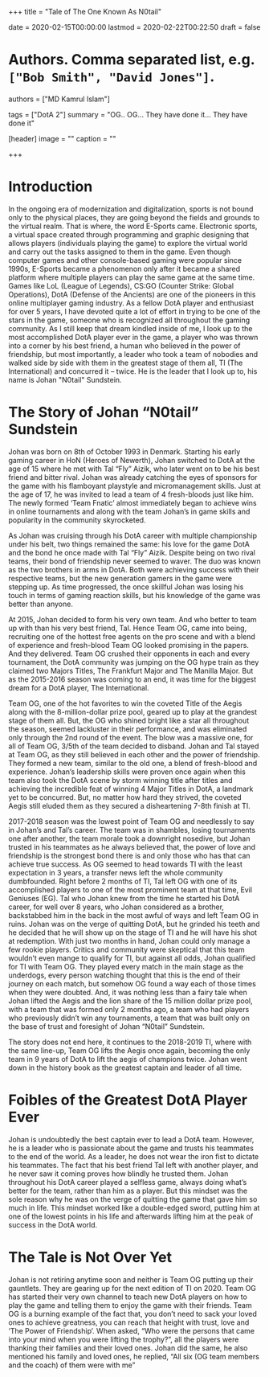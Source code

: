 +++
title = "Tale of The One Known As N0tail"

date = 2020-02-15T00:00:00
lastmod = 2020-02-22T00:22:50
draft = false

# Authors. Comma separated list, e.g. `["Bob Smith", "David Jones"]`.
authors = ["MD Kamrul Islam"]

tags = ["DotA 2"]
summary = "OG.. OG... They have done it... They have done it"

[header]
image = ""
caption = ""

+++

# Introduction
In the ongoing era of modernization and digitalization, sports is not bound only to the physical places, they are going beyond the fields and grounds to the virtual realm. That is where, the word E-Sports came. Electronic sports, a virtual space created through programming and graphic designing that allows players (individuals playing the game) to explore the virtual world and carry out the tasks assigned to them in the game. Even though computer games and other console-based gaming were popular since 1990s, E-Sports became a phenomenon only after it became a shared platform where multiple players can play the same game at the same time. Games like LoL (League of Legends), CS:GO (Counter Strike: Global Operations), DotA (Defense of the Ancients) are one of the pioneers in this online multiplayer gaming industry. As a fellow DotA player and enthusiast for over 5 years, I have devoted quite a lot of effort in trying to be one of the stars in the game, someone who is recognized all throughout the gaming community. As I still keep that dream kindled inside of me, I look up to the most accomplished DotA player ever in the game, a player who was thrown into a corner by his best friend, a human who believed in the power of friendship, but most importantly, a leader who took a team of nobodies and walked side by side with them in the greatest stage of them all, TI (The International) and concurred it – twice. He is the leader that I look up to, his name is Johan "N0tail" Sundstein.

# The Story of Johan “N0tail” Sundstein
Johan was born on 8th of October 1993 in Denmark. Starting his early gaming career in HoN (Heroes of Newerth), Johan switched to DotA at the age of 15 where he met with Tal “Fly” Aizik, who later went on to be his best friend and bitter rival. Johan was already catching the eyes of sponsors for the game with his flamboyant playstyle and micromanagement skills. Just at the age of 17, he was invited to lead a team of 4 fresh-bloods just like him. The newly formed ‘Team Fnatic’ almost immediately began to achieve wins in online tournaments and along with the team Johan’s in game skills and popularity in the community skyrocketed. 

As Johan was cruising through his DotA career with multiple championship under his belt, two things remained the same: his love for the game DotA and the bond he once made with Tal “Fly” Aizik. Despite being on two rival teams, their bond of friendship never seemed to waver. The duo was known as the two brothers in arms in DotA. Both were achieving success with their respective teams, but the new generation gamers in the game were stepping up. As time progressed, the once skillful Johan was losing his touch in terms of gaming reaction skills, but his knowledge of the game was better than anyone. 

At 2015, Johan decided to form his very own team. And who better to team up with than his very best friend, Tal. Hence Team OG, came into being, recruiting one of the hottest free agents on the pro scene and with a blend of experience and fresh-blood Team OG looked promising in the papers. And they delivered. Team OG crushed their opponents in each and every tournament, the DotA community was jumping on the OG hype train as they claimed two Majors Titles, The Frankfurt Major and The Manilla Major. But as the 2015-2016 season was coming to an end, it was time for the biggest dream for a DotA player, The International.

Team OG, one of the hot favorites to win the coveted Title of the Aegis along with the 8-million-dollar prize pool, geared up to play at the grandest stage of them all. But, the OG who shined bright like a star all throughout the season, seemed lackluster in their performance, and was eliminated only through the 2nd round of the event. The blow was a massive one, for all of Team OG, 3/5th of the team decided to disband. Johan and Tal stayed at Team OG, as they still believed in each other and the power of friendship. They formed a new team, similar to the old one, a blend of fresh-blood and experience. Johan’s leadership skills were proven once again when this team also took the DotA scene by storm winning title after titles and achieving the incredible feat of winning 4 Major Titles in DotA, a landmark yet to be concurred. But, no matter how hard they strived, the coveted Aegis still eluded them as they secured a disheartening 7-8th finish at TI.

2017-2018 season was the lowest point of Team OG and needlessly to say in Johan’s and Tal’s career. The team was in shambles, losing tournaments one after another, the team morale took a downright nosedive, but Johan trusted in his teammates as he always believed that, the power of love and friendship is the strongest bond there is and only those who has that can achieve true success. As OG seemed to head towards TI with the least expectation in 3 years, a transfer news left the whole community dumbfounded. Right before 2 months of TI, Tal left OG with one of its accomplished players to one of the most prominent team at that time, Evil Geniuses (EG). Tal who Johan knew from the time he started his DotA career, for well over 8 years, who Johan considered as a brother, backstabbed him in the back in the most awful of ways and left Team OG in ruins. Johan was on the verge of quitting DotA, but he grinded his teeth and he decided that he will show up on the stage of TI and he will have his shot at redemption. With just two months in hand, Johan could only manage a few rookie players. Critics and community were skeptical that this team wouldn’t even mange to qualify for TI, but against all odds, Johan qualified for TI with Team OG. They played every match in the main stage as the underdogs, every person watching thought that this is the end of their journey on each match, but somehow OG found a way each of those times when they were doubted. And, it was nothing less than a fairy tale when Johan lifted the Aegis and the lion share of the 15 million dollar prize pool, with a team that was formed only 2 months ago, a team who had players who previously didn’t win any tournaments, a team that was built only on the base of trust and foresight of Johan “N0tail” Sundstein.

The story does not end here, it continues to the 2018-2019 TI, where with the same line-up, Team OG lifts the Aegis once again, becoming the only team in 9 years of DotA to lift the aegis of champions twice. Johan went down in the history book as the greatest captain and leader of all time.

# Foibles of the Greatest DotA Player Ever

Johan is undoubtedly the best captain ever to lead a DotA team. However, he is a leader who is passionate about the game and trusts his teammates to the end of the world. As a leader, he does not wear the iron fist to dictate his teammates. The fact that his best friend Tal left with another player, and he never saw it coming proves how blindly he trusted them. Johan throughout his DotA career played a selfless game, always doing what’s better for the team, rather than him as a player. But this mindset was the sole reason why he was on the verge of quitting the game that gave him so much in life. This mindset worked like a double-edged sword, putting him at one of the lowest points in his life and afterwards lifting him at the peak of success in the DotA world.

# The Tale is Not Over Yet

Johan is not retiring anytime soon and neither is Team OG putting up their gauntlets. They are gearing up for the next edition of TI on 2020. Team OG has started their very own channel to teach new DotA players on how to play the game and telling them to enjoy the game with their friends. Team OG is a burning example of the fact that, you don’t need to sack your loved ones to achieve greatness, you can reach that height with trust, love and ‘The Power of Friendship’. When asked, “Who were the persons that came into your mind when you were lifting the trophy?”, all the players were thanking their families and their loved ones. Johan did the same, he also mentioned his family and loved ones, he replied, “All six (OG team members and the coach) of them were with me”
 
